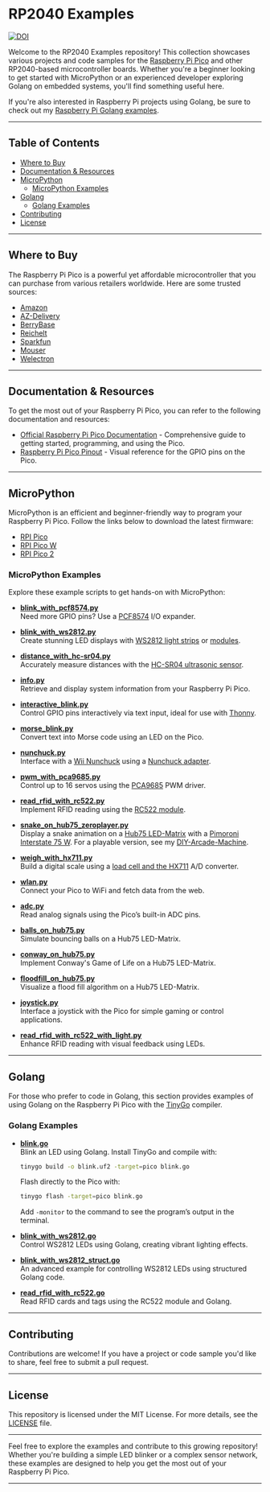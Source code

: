 # RP2040 Examples

[![DOI](https://zenodo.org/badge/789093283.svg)](https://zenodo.org/doi/10.5281/zenodo.13647552)  

Welcome to the RP2040 Examples repository! This collection showcases various projects and code samples for the [Raspberry Pi Pico](https://www.raspberrypi.com/products/raspberry-pi-pico/) and other RP2040-based microcontroller boards. Whether you're a beginner looking to get started with MicroPython or an experienced developer exploring Golang on embedded systems, you'll find something useful here.

If you're also interested in Raspberry Pi projects using Golang, be sure to check out my [Raspberry Pi Golang examples](https://github.com/SimonWaldherr/rpi-examples).

---

## Table of Contents

- [Where to Buy](#where-to-buy)
- [Documentation & Resources](#documentation--resources)
- [MicroPython](#micropython)
  - [MicroPython Examples](#micropython-examples)
- [Golang](#golang)
  - [Golang Examples](#golang-examples)
- [Contributing](#contributing)
- [License](#license)

---

## Where to Buy

The Raspberry Pi Pico is a powerful yet affordable microcontroller that you can purchase from various retailers worldwide. Here are some trusted sources:

- [Amazon](https://amzn.to/3JscWee)
- [AZ-Delivery](https://www.az-delivery.de/products/raspberry-pi-pico?variant=39388890988640)
- [BerryBase](https://www.berrybase.de/raspberry-pi-pico-rp2040-mikrocontroller-board)
- [Reichelt](https://www.reichelt.de/raspberry-pi-pico-rp2040-cortex-m0-microusb-rasp-pi-pico-p295706.html)
- [Sparkfun](https://www.sparkfun.com/products/17829?src=raspberrypi)
- [Mouser](https://www.mouser.de/ProductDetail/Raspberry-Pi/SC0915?qs=T%252BzbugeAwjgnLi4azxXVFA%3D%3D&src=raspberrypi)
- [Welectron](https://www.welectron.com/Raspberry-Pi-Pico?src=raspberrypi)

---

## Documentation & Resources

To get the most out of your Raspberry Pi Pico, you can refer to the following documentation and resources:

- [Official Raspberry Pi Pico Documentation](https://www.raspberrypi.com/documentation/microcontrollers/raspberry-pi-pico.html) - Comprehensive guide to getting started, programming, and using the Pico.
- [Raspberry Pi Pico Pinout](https://pico.pinout.xyz/) - Visual reference for the GPIO pins on the Pico.

---

## MicroPython

MicroPython is an efficient and beginner-friendly way to program your Raspberry Pi Pico. Follow the links below to download the latest firmware:

- [RPI Pico](https://micropython.org/download/RPI_PICO/)
- [RPI Pico W](https://micropython.org/download/RPI_PICO_W/)
- [RPI Pico 2](https://micropython.org/download/RPI_PICO2/)

### MicroPython Examples

Explore these example scripts to get hands-on with MicroPython:

- **[blink_with_pcf8574.py](https://github.com/SimonWaldherr/rp2040-examples/blob/main/blink_with_pcf8574.py)**  
  Need more GPIO pins? Use a [PCF8574](https://amzn.to/3UzPqCc) I/O expander.

- **[blink_with_ws2812.py](https://github.com/SimonWaldherr/rp2040-examples/blob/main/blink_with_ws2812.py)**  
  Create stunning LED displays with [WS2812 light strips](https://amzn.to/49YVDfr) or [modules](https://amzn.to/3vZMN3t).

- **[distance_with_hc-sr04.py](https://github.com/SimonWaldherr/rp2040-examples/blob/main/distance_with_hc-sr04.py)**  
  Accurately measure distances with the [HC-SR04 ultrasonic sensor](https://amzn.to/4bfb30p).

- **[info.py](https://github.com/SimonWaldherr/rp2040-examples/blob/main/info.py)**  
  Retrieve and display system information from your Raspberry Pi Pico.

- **[interactive_blink.py](https://github.com/SimonWaldherr/rp2040-examples/blob/main/interactive_blink.py)**  
  Control GPIO pins interactively via text input, ideal for use with [Thonny](https://thonny.org/).

- **[morse_blink.py](https://github.com/SimonWaldherr/rp2040-examples/blob/main/morse_blink.py)**  
  Convert text into Morse code using an LED on the Pico.

- **[nunchuck.py](https://github.com/SimonWaldherr/rp2040-examples/blob/main/nunchuck.py)**  
  Interface with a [Wii Nunchuck](https://amzn.to/3z5ISDt) using a [Nunchuck adapter](https://www.berrybase.de/adafruit-wii-nunchuck-breakout-adapter).

- **[pwm_with_pca9685.py](https://github.com/SimonWaldherr/rp2040-examples/blob/main/pwm_with_pca9685.py)**  
  Control up to 16 servos using the [PCA9685](https://amzn.to/3UemVsB) PWM driver.

- **[read_rfid_with_rc522.py](https://github.com/SimonWaldherr/rp2040-examples/blob/main/read_rfid_with_rc522.py)**  
  Implement RFID reading using the [RC522 module](https://amzn.to/3xKmvm3).

- **[snake_on_hub75_zeroplayer.py](https://github.com/SimonWaldherr/rp2040-examples/blob/main/snake_on_hub75_zeroplayer.py)**  
  Display a snake animation on a [Hub75 LED-Matrix](https://amzn.to/4bbOwSm) with a [Pimoroni Interstate 75 W](https://shop.pimoroni.com/products/interstate-75-w?variant=40453881299027). For a playable version, see my [DIY-Arcade-Machine](https://github.com/SimonWaldherr/DIY-Arcade-Machine).

- **[weigh_with_hx711.py](https://github.com/SimonWaldherr/rp2040-examples/blob/main/weigh_with_hx711.py)**  
  Build a digital scale using a [load cell and the HX711](https://amzn.to/4b3HnTE) A/D converter.

- **[wlan.py](https://github.com/SimonWaldherr/rp2040-examples/blob/main/wlan.py)**  
  Connect your Pico to WiFi and fetch data from the web.

- **[adc.py](https://github.com/SimonWaldherr/rp2040-examples/blob/main/adc.py)**  
  Read analog signals using the Pico’s built-in ADC pins.

- **[balls_on_hub75.py](https://github.com/SimonWaldherr/rp2040-examples/blob/main/balls_on_hub75.py)**  
  Simulate bouncing balls on a Hub75 LED-Matrix.

- **[conway_on_hub75.py](https://github.com/SimonWaldherr/rp2040-examples/blob/main/conway_on_hub75.py)**  
  Implement Conway's Game of Life on a Hub75 LED-Matrix.

- **[floodfill_on_hub75.py](https://github.com/SimonWaldherr/rp2040-examples/blob/main/floodfill_on_hub75.py)**  
  Visualize a flood fill algorithm on a Hub75 LED-Matrix.

- **[joystick.py](https://github.com/SimonWaldherr/rp2040-examples/blob/main/joystick.py)**  
  Interface a joystick with the Pico for simple gaming or control applications.

- **[read_rfid_with_rc522_with_light.py](https://github.com/SimonWaldherr/rp2040-examples/blob/main/read_rfid_with_rc522_with_light.py)**  
  Enhance RFID reading with visual feedback using LEDs.

---

## Golang

For those who prefer to code in Golang, this section provides examples of using Golang on the Raspberry Pi Pico with the [TinyGo](https://tinygo.org/) compiler.

### Golang Examples

- **[blink.go](https://github.com/SimonWaldherr/rp2040-examples/blob/main/blink.go)**  
  Blink an LED using Golang. Install TinyGo and compile with:

  ```bash
  tinygo build -o blink.uf2 -target=pico blink.go
  ```

  Flash directly to the Pico with:

  ```bash
  tinygo flash -target=pico blink.go
  ```

  Add `-monitor` to the command to see the program’s output in the terminal.

- **[blink_with_ws2812.go](https://github.com/SimonWaldherr/rp2040-examples/blob/main/blink_with_ws2812.go)**  
  Control WS2812 LEDs using Golang, creating vibrant lighting effects.

- **[blink_with_ws2812_struct.go](https://github.com/SimonWaldherr/rp2040-examples/blob/main/blink_with_ws2812_struct.go)**  
  An advanced example for controlling WS2812 LEDs using structured Golang code.

- **[read_rfid_with_rc522.go](https://github.com/SimonWaldherr/rp2040-examples/blob/main/read_rfid_with_rc522.go)**  
  Read RFID cards and tags using the RC522 module and Golang.

---

## Contributing

Contributions are welcome! If you have a project or code sample you'd like to share, feel free to submit a pull request.

---

## License

This repository is licensed under the MIT License. For more details, see the [LICENSE](LICENSE) file.

---

Feel free to explore the examples and contribute to this growing repository! Whether you're building a simple LED blinker or a complex sensor network, these examples are designed to help you get the most out of your Raspberry Pi Pico.

---
